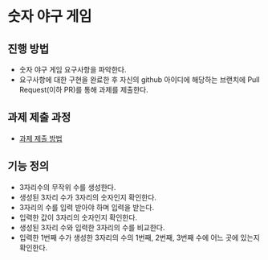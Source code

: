 # 숫자 야구 게임
## 진행 방법
* 숫자 야구 게임 요구사항을 파악한다.
* 요구사항에 대한 구현을 완료한 후 자신의 github 아이디에 해당하는 브랜치에 Pull Request(이하 PR)를 통해 과제를 제출한다.

## 과제 제출 과정
* [과제 제출 방법](https://github.com/next-step/nextstep-docs/tree/master/precourse)


## 기능 정의
* 3자리수의 무작위 수를 생성한다.
* 생성된 3자리 수가 3자리의 숫자인지 확인한다.
* 3자리의 수를 입력 받아야 하며 입력을 받는다.
* 입력한 값이 3자리의 숫자인지 확인한다.
* 생성된 3자리 수와 입력한 3자리의 수를 비교한다.
* 입력한 1번째 수가 생성한 3자리의 수의 1번째, 2번째, 3번째 수에 어느 곳에 있는지 확인한다.